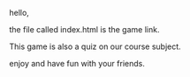 hello, 

the file called index.html is the game link. 

This game is also a quiz on our course subject.

enjoy and have fun with your friends.
